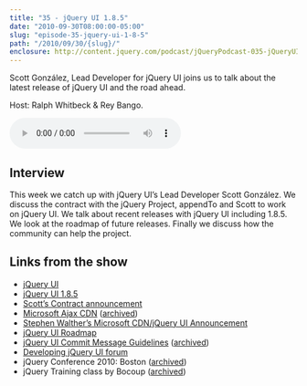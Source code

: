 ```yaml
---
title: "35 - jQuery UI 1.8.5"
date: "2010-09-30T08:00:00-05:00"
slug: "episode-35-jquery-ui-1-8-5"
path: "/2010/09/30/{slug}/"
enclosure: http://content.jquery.com/podcast/jQueryPodcast-035-jQueryUI185.mp3
---
```

Scott González, Lead Developer for jQuery UI joins us to talk about the latest release of jQuery UI and the road ahead.

Host: Ralph Whitbeck &amp; Rey Bango.

<audio src="http://content.jquery.com/podcast/jQueryPodcast-035-jQueryUI185.mp3" controls=""></audio>

## Interview

This week we catch up with jQuery UI’s Lead Developer Scott González.  We discuss the contract with the jQuery Project, appendTo and Scott to work on jQuery UI.  We talk about recent releases with jQuery UI including 1.8.5.  We look at the roadmap of future releases.  Finally we discuss how the community can help the project.

## Links from the show

* [jQuery UI](http://jqueryui.com/)
* [jQuery UI 1.8.5](http://blog.jqueryui.com/2010/09/jquery-ui-1-8-5/)
* [Scott’s Contract announcement](http://blog.jqueryui.com/2010/07/productivity-appendto-jquery-ui/)
* [Microsoft Ajax CDN](http://www.asp.net/ajax/cdn) ([archived](https://web.archive.org/web/20150905121906/http://www.asp.net/ajax/cdn))
* [Stephen Walther’s Microsoft CDN/jQuery UI Announcement](http://stephenwalther.com/archive/2010/09/17/jquery-ui-on-the-microsoft-cdn)
* [jQuery UI Roadmap](https://web.archive.org/web/20101110035510/http://wiki.jqueryui.com/w/page/12138038/Roadmap)
* [jQuery UI Commit Message Guidelines](http://contribute.jquery.org/commits-and-pull-requests/) ([archived](https://web.archive.org/web/20100909182933/http://wiki.jqueryui.com/Commit-Message-Style-Guide))
* [Developing jQuery UI forum]()
* jQuery Conference 2010: Boston ([archived](https://web.archive.org/web/20101016073017/http://events.jquery.org/2010/boston/))
* jQuery Training class by Bocoup ([archived](https://web.archive.org/web/20101009035557/http://loft.bocoup.com/intro-to-jquery-2010-10-15/))
